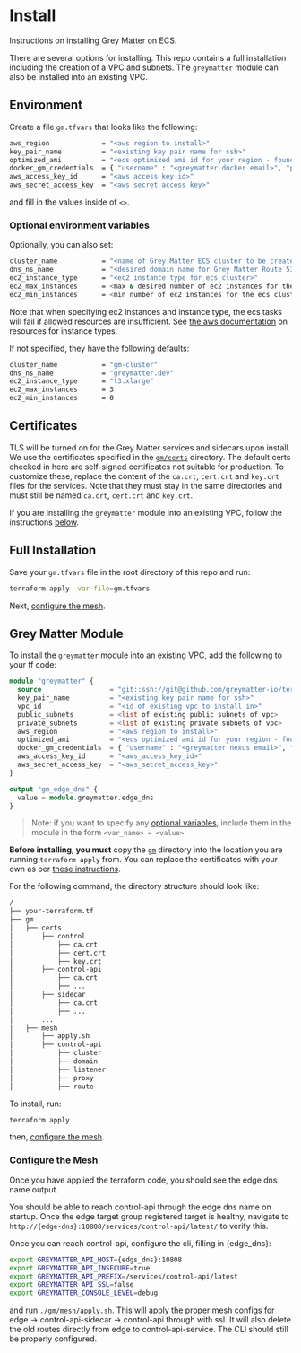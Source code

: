 # Install

Instructions on installing Grey Matter on ECS.

There are several options for installing. This repo contains a full installation including the creation of a VPC and subnets. The `greymatter` module can also be installed into an existing VPC.

## Environment

Create a file `gm.tfvars` that looks like the following:

```bash
aws_region             = "<aws region to install>"
key_pair_name          = "<existing key pair name for ssh>"
optimized_ami          = "<ecs optimized ami id for your region - found [here](https://docs.aws.amazon.com/AmazonECS/latest/developerguide/ecs-optimized_AMI.html#ecs-optimized-ami-linux)>"
docker_gm_credentials  = { "username" : "<greymatter docker email>", "password" : "<greymatter docker password>" }
aws_access_key_id      = "<aws access key id>"
aws_secret_access_key  = "<aws secret access key>"
```

and fill in the values inside of `<>`.

### Optional environment variables

Optionally, you can also set:

```bash
cluster_name           = "<name of Grey Matter ECS cluster to be created>"
dns_ns_name            = "<desired domain name for Grey Matter Route 53 Hosted Zones>"
ec2_instance_type      = "<ec2 instance type for ecs cluster>"
ec2_max_instances      = <max & desired number of ec2 instances for the ecs cluster>
ec2_min_instances      = <min number of ec2 instances for the ecs cluster>
```

Note that when specifying ec2 instances and instance type, the ecs tasks will fail if allowed resources are insufficient. See [the aws documentation](https://docs.aws.amazon.com/AmazonECS/latest/developerguide/container-instance-eni.html#eni-trunking-supported-instance-types) on resources for instance types.

If not specified, they have the following defaults:

```bash
cluster_name           = "gm-cluster"
dns_ns_name            = "greymatter.dev"
ec2_instance_type      = "t3.xlarge"
ec2_max_instances      = 3
ec2_min_instances      = 0
```

## Certificates

TLS will be turned on for the Grey Matter services and sidecars upon install. We use the certificates specified in the [`gm/certs`](gm/certs) directory. The default certs checked in here are self-signed certificates not suitable for production. To customize these, replace the content of the `ca.crt`, `cert.crt` and `key.crt` files for the services. Note that they must stay in the same directories and must still be named `ca.crt`, `cert.crt` and `key.crt`.

If you are installing the `greymatter` module into an existing VPC, follow the instructions [below](#grey-matter-module).

## Full Installation

Save your `gm.tfvars` file in the root directory of this repo and run:

```bash
terraform apply -var-file=gm.tfvars
```

Next, [configure the mesh](#configure-the-mesh).

## Grey Matter Module

To install the `greymatter` module into an existing VPC, add the following to your tf code:

```tf
module "greymatter" {
  source                 = "git::ssh://git@github.com/greymatter-io/terraform-greymatter-ecs//greymatter?ref=master"
  key_pair_name          = "<existing key pair name for ssh>"
  vpc_id                 = "<id of existing vpc to install in>"
  public_subnets         = <list of existing public subnets of vpc>
  private_subnets        = <list of existing private subnets of vpc>
  aws_region             = "<aws region to install>"
  optimized_ami          = "<ecs optimized ami id for your region - found [here](https://docs.aws.amazon.com/AmazonECS/latest/developerguide/ecs-optimized_AMI.html#ecs-optimized-ami-linux)>"
  docker_gm_credentials  = { "username" : "<greymatter nexus email>", "password" : "<greymatter nexus password>" }
  aws_access_key_id      = "<aws_access_key_id>"
  aws_secret_access_key  = "<aws_secret_access_key>"
}

output "gm_edge_dns" {
  value = module.greymatter.edge_dns
}
```

> Note: if you want to specify any [optional variables](#optional-environment-variables), include them in the module in the form `<var_name> = <value>`.

**Before installing, you must** copy the [`gm`](gm) directory into the location you are running `terraform apply` from. You can replace the certificates with your own as per [these instructions](#certificates).

For the following command, the directory structure should look like:

```bash
/
├── your-terraform.tf
├── gm
│   ├── certs
│       ├── control
│           ├── ca.crt
│           ├── cert.crt
│           ├── key.crt
│       ├── control-api
│           ├── ca.crt
│           ├── ...
│       ├── sidecar
│           ├── ca.crt
│           ├── ...
│       ...
│   ├── mesh
│       ├── apply.sh
│       ├── control-api
│           ├── cluster
│           ├── domain
│           ├── listener
│           ├── proxy
│           ├── route
```

To install, run:

```bash
terraform apply
```

then, [configure the mesh](#configure-the-mesh).

### Configure the Mesh

Once you have applied the terraform code, you should see the edge dns name output.

You should be able to reach control-api through the edge dns name on startup. Once the edge target group registered target is healthy, navigate to `http://{edge-dns}:10808/services/control-api/latest/` to verify this.

Once you can reach control-api, configure the cli, filling in {edge_dns}:

```bash
export GREYMATTER_API_HOST={edgs_dns}:10808
export GREYMATTER_API_INSECURE=true
export GREYMATTER_API_PREFIX=/services/control-api/latest
export GREYMATTER_API_SSL=false
export GREYMATTER_CONSOLE_LEVEL=debug
```

and run `./gm/mesh/apply.sh`.  This will apply the proper mesh configs for edge -> control-api-sidecar -> control-api through with ssl. It will also delete the old routes directly from edge to control-api-service. The CLI should still be properly configured.
